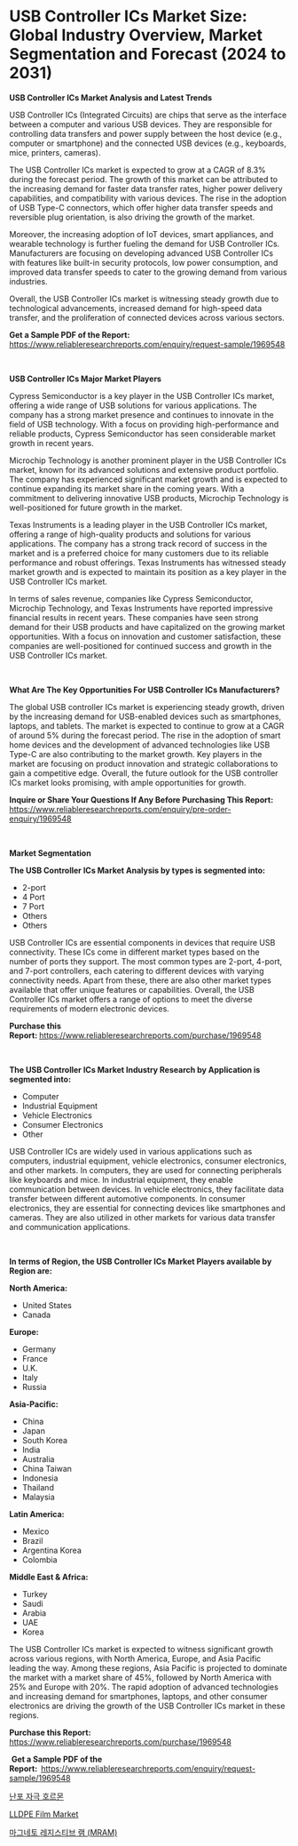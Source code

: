 <p><h1>USB Controller ICs Market Size: Global Industry Overview, Market Segmentation and Forecast (2024 to 2031)</h1></p><p><strong>USB Controller ICs Market Analysis and Latest Trends</strong></p>
<p><p>USB Controller ICs (Integrated Circuits) are chips that serve as the interface between a computer and various USB devices. They are responsible for controlling data transfers and power supply between the host device (e.g., computer or smartphone) and the connected USB devices (e.g., keyboards, mice, printers, cameras).</p><p>The USB Controller ICs market is expected to grow at a CAGR of 8.3% during the forecast period. The growth of this market can be attributed to the increasing demand for faster data transfer rates, higher power delivery capabilities, and compatibility with various devices. The rise in the adoption of USB Type-C connectors, which offer higher data transfer speeds and reversible plug orientation, is also driving the growth of the market.</p><p>Moreover, the increasing adoption of IoT devices, smart appliances, and wearable technology is further fueling the demand for USB Controller ICs. Manufacturers are focusing on developing advanced USB Controller ICs with features like built-in security protocols, low power consumption, and improved data transfer speeds to cater to the growing demand from various industries.</p><p>Overall, the USB Controller ICs market is witnessing steady growth due to technological advancements, increased demand for high-speed data transfer, and the proliferation of connected devices across various sectors.</p></p>
<p><strong>Get a Sample PDF of the Report:&nbsp;</strong> <a href="https://www.reliableresearchreports.com/enquiry/request-sample/1969548">https://www.reliableresearchreports.com/enquiry/request-sample/1969548</a></p>
<p>&nbsp;</p>
<p><strong>USB Controller ICs Major Market Players</strong></p>
<p><p>Cypress Semiconductor is a key player in the USB Controller ICs market, offering a wide range of USB solutions for various applications. The company has a strong market presence and continues to innovate in the field of USB technology. With a focus on providing high-performance and reliable products, Cypress Semiconductor has seen considerable market growth in recent years.</p><p>Microchip Technology is another prominent player in the USB Controller ICs market, known for its advanced solutions and extensive product portfolio. The company has experienced significant market growth and is expected to continue expanding its market share in the coming years. With a commitment to delivering innovative USB products, Microchip Technology is well-positioned for future growth in the market.</p><p>Texas Instruments is a leading player in the USB Controller ICs market, offering a range of high-quality products and solutions for various applications. The company has a strong track record of success in the market and is a preferred choice for many customers due to its reliable performance and robust offerings. Texas Instruments has witnessed steady market growth and is expected to maintain its position as a key player in the USB Controller ICs market.</p><p>In terms of sales revenue, companies like Cypress Semiconductor, Microchip Technology, and Texas Instruments have reported impressive financial results in recent years. These companies have seen strong demand for their USB products and have capitalized on the growing market opportunities. With a focus on innovation and customer satisfaction, these companies are well-positioned for continued success and growth in the USB Controller ICs market.</p></p>
<p>&nbsp;</p>
<p><strong>What Are The Key Opportunities For USB Controller ICs Manufacturers?</strong></p>
<p><p>The global USB controller ICs market is experiencing steady growth, driven by the increasing demand for USB-enabled devices such as smartphones, laptops, and tablets. The market is expected to continue to grow at a CAGR of around 5% during the forecast period. The rise in the adoption of smart home devices and the development of advanced technologies like USB Type-C are also contributing to the market growth. Key players in the market are focusing on product innovation and strategic collaborations to gain a competitive edge. Overall, the future outlook for the USB controller ICs market looks promising, with ample opportunities for growth.</p></p>
<p><strong>Inquire or Share Your Questions If Any Before Purchasing This Report:</strong> <a href="https://www.reliableresearchreports.com/enquiry/pre-order-enquiry/1969548">https://www.reliableresearchreports.com/enquiry/pre-order-enquiry/1969548</a></p>
<p>&nbsp;</p>
<p><strong>Market Segmentation</strong></p>
<p><strong>The USB Controller ICs Market Analysis by types is segmented into:</strong></p>
<p><ul><li>2-port</li><li>4 Port</li><li>7 Port</li><li>Others</li><li>Others</li></ul></p>
<p><p>USB Controller ICs are essential components in devices that require USB connectivity. These ICs come in different market types based on the number of ports they support. The most common types are 2-port, 4-port, and 7-port controllers, each catering to different devices with varying connectivity needs. Apart from these, there are also other market types available that offer unique features or capabilities. Overall, the USB Controller ICs market offers a range of options to meet the diverse requirements of modern electronic devices.</p></p>
<p><strong>Purchase this Report:&nbsp;</strong><a href="https://www.reliableresearchreports.com/purchase/1969548">https://www.reliableresearchreports.com/purchase/1969548</a></p>
<p>&nbsp;</p>
<p><strong>The USB Controller ICs Market Industry Research by Application is segmented into:</strong></p>
<p><ul><li>Computer</li><li>Industrial Equipment</li><li>Vehicle Electronics</li><li>Consumer Electronics</li><li>Other</li></ul></p>
<p><p>USB Controller ICs are widely used in various applications such as computers, industrial equipment, vehicle electronics, consumer electronics, and other markets. In computers, they are used for connecting peripherals like keyboards and mice. In industrial equipment, they enable communication between devices. In vehicle electronics, they facilitate data transfer between different automotive components. In consumer electronics, they are essential for connecting devices like smartphones and cameras. They are also utilized in other markets for various data transfer and communication applications.</p></p>
<p>&nbsp;</p>
<p><strong>In terms of Region, the USB Controller ICs Market Players available by Region are:</strong></p>
<p>
    <p> <strong> North America: </strong>
        <ul>
            <li>United States</li>
            <li>Canada</li>
        </ul>
        </p> 
    <p> <strong> Europe: </strong>
        <ul>
            <li>Germany</li>
            <li>France</li>
            <li>U.K.</li>
            <li>Italy</li>
            <li>Russia</li>
        </ul>
        </p> 
    <p> <strong> Asia-Pacific: </strong>
        <ul>
            <li>China</li>
            <li>Japan</li>
            <li>South Korea</li>
            <li>India</li>
            <li>Australia</li>
            <li>China Taiwan</li>
            <li>Indonesia</li>
            <li>Thailand</li>
            <li>Malaysia</li>
        </ul>
        </p> 
    <p> <strong> Latin America: </strong>
        <ul>
            <li>Mexico</li>
            <li>Brazil</li>
            <li>Argentina Korea</li>
            <li>Colombia</li>
        </ul>
        </p> 
    <p> <strong> Middle East & Africa: </strong>
        <ul>
            <li>Turkey</li>
            <li>Saudi</li>
            <li>Arabia</li>
            <li>UAE</li>
            <li>Korea</li>
        </ul>
    </p>
    </p>
<p><p>The USB Controller ICs market is expected to witness significant growth across various regions, with North America, Europe, and Asia Pacific leading the way. Among these regions, Asia Pacific is projected to dominate the market with a market share of 45%, followed by North America with 25% and Europe with 20%. The rapid adoption of advanced technologies and increasing demand for smartphones, laptops, and other consumer electronics are driving the growth of the USB Controller ICs market in these regions.</p></p>
<p><strong>Purchase this Report: </strong><a href="https://www.reliableresearchreports.com/purchase/1969548">https://www.reliableresearchreports.com/purchase/1969548</a></p>
<p>&nbsp;<strong>Get a Sample PDF of the Report:&nbsp;&nbsp;</strong><a href="https://www.reliableresearchreports.com/enquiry/request-sample/1969548">https://www.reliableresearchreports.com/enquiry/request-sample/1969548</a></p>
<p><strong></strong></p>
<p><p><a href="https://medium.com/@everettilkinson56562023/%ED%8F%B4%EB%A6%AC%ED%81%B4-%EC%9E%90%EA%B7%B9-%ED%98%B8%EB%A5%B4%EB%AA%AC-%EC%8B%9C%EC%9E%A5-%EC%A1%B0%EC%82%AC-%EB%B3%B4%EA%B3%A0%EC%84%9C-%EA%B7%B8-%EC%97%AD%EC%82%AC-%EB%B0%8F-2024%EB%85%84%EB%B6%80%ED%84%B0-2031%EB%85%84%EA%B9%8C%EC%A7%80%EC%9D%98-%EC%98%88%EC%B8%A1-b4feecc6bf68">난포 자극 호르몬</a></p><p><a href="https://five-trouble-98a.notion.site/LLDPE-Film-Market-Research-Report-Unlocks-Analysis-on-the-Market-Financial-Status-Market-Size-and--c287099c697c4d3a97cbc4f5bac04987">LLDPE Film Market</a></p><p><a href="https://medium.com/@thib_harou/%EB%94%94%EC%BD%94%EB%94%A9-%EB%A7%88%EA%B7%B8%EB%84%A4%ED%86%A0-%EC%A0%80%ED%95%AD-%EB%9E%A8-mram-%EC%8B%9C%EC%9E%A5-%EC%A7%80%ED%91%9C-%EC%8B%9C%EC%9E%A5-%EC%A0%90%EC%9C%A0%EC%9C%A8-%ED%8A%B8%EB%A0%8C%EB%93%9C-%EB%B0%8F-%EC%84%B1%EC%9E%A5-%ED%8C%A8%ED%84%B4-3087525f395e">마그네토 레지스티브 램 (MRAM)</a></p></p>
